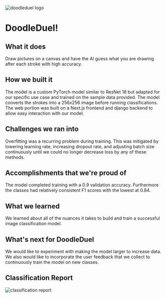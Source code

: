![doodleduel logo](https://i.imgur.com/ly8RKOv.png)
# DoodleDuel!
## What it does
Draw pictures on a canvas and have the AI guess what you are drawing after each stroke with high accuracy.
## How we built it
The model is a custom PyTorch model similar to ResNet 18 but adapted for our specific use case and trained on the sample data provided. The model converts the strokes into a 256x256 image before running classifications. The web portion was built on a Next.js frontend and django backend to allow easy interaction with our model.
## Challenges we ran into
Overfitting was a recurring problem during training. This was mitigated by lowering learning rate, increasing dropout rate, and adjusting batch size continuously until we could no longer decrease loss by any of these methods.
## Accomplishments that we're proud of
The model completed training with a 0.9 validation accuracy. Furthermore the classes had relatively consistent F1 scores with the lowest at 0.84.
## What we learned
We learned about all of the nuances it takes to build and train a successful image classification model. 
## What's next for DoodleDuel
We would like to experiment with making the model larger to increase data. We also would like to incorporate the user feedback that we collect to continuously train the model on new classes.
## Classification Report
![classification report](https://i.imgur.com/NcdDmZw.png)
